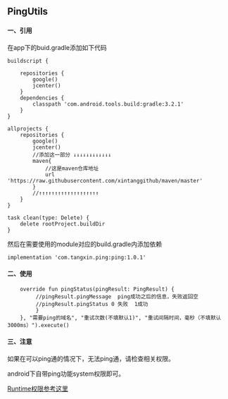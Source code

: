 ## PingUtils

#### 一、引用

在app下的buid.gradle添加如下代码
```
buildscript {
    
    repositories {
        google()
        jcenter()
    }
    dependencies {
        classpath 'com.android.tools.build:gradle:3.2.1'
    }
}

allprojects {
    repositories {
        google()
        jcenter()
        //添加这一部分 ↓↓↓↓↓↓↓↓↓↓↓↓
        maven{
            //这是maven仓库地址
            url 'https://raw.githubusercontent.com/xintanggithub/maven/master'
        }
        //↑↑↑↑↑↑↑↑↑↑↑↑↑↑↑↑↑↑↑
    }
}

task clean(type: Delete) {
    delete rootProject.buildDir
}

```

然后在需要使用的module对应的build.gradle内添加依赖

```
implementation 'com.tangxin.ping:ping:1.0.1'
```
#### 二、使用


```
    override fun pingStatus(pingResult: PingResult) {
         //pingResult.pingMessage  ping成功之后的信息，失败返回空
         //pingResult.pingStatus 0 失败  1成功
         }
    }, "需要ping的域名", "重试次数(不填默认1)", "重试间隔时间，毫秒（不填默认3000ms）").execute()
```

#### 三、注意

如果在可以ping通的情况下，无法ping通，请检查相关权限。

android下自带ping功能system权限即可。

[Runtime权限参考这里](https://blog.csdn.net/u011319826/article/details/49784623)



